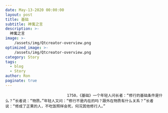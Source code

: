 ```yaml
---
date: May-13-2020 00:00:00
layout: post
title: 基础
subtitle: 神寓之言
description: >-
  神寓之言
image: >-
    /assets/img/Qtcreator-overview.png
optimized_image: >-
    /assets/img/Qtcreator-overview.png
category: Story
tags:
  - blog
  - Story
author: Ron
paginate: true
---
```


							　　1750，《基础》一个年轻人问长者：“修行的基础条件是什么？”长者说：“物质。”年轻人又问：“修行不是内在的吗？跟外在物质有什么关系？”长者说：“修成了正果的人，不吃饭照样会死，何况其他修行人。”
							
							
						